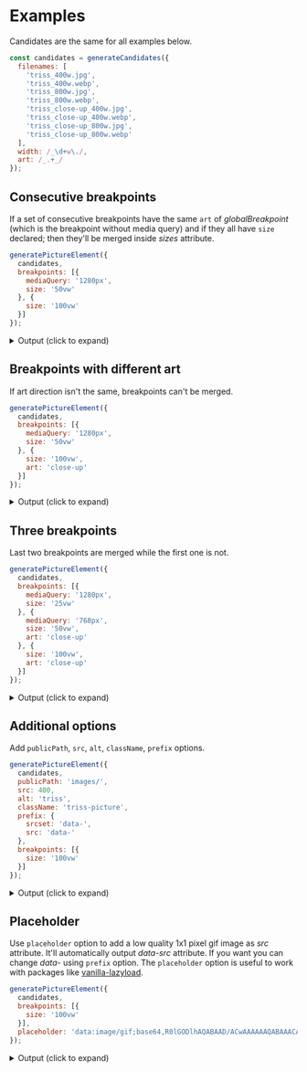 # Examples

Candidates are the same for all examples below.

```js
const candidates = generateCandidates({
  filenames: [
    'triss_400w.jpg',
    'triss_400w.webp',
    'triss_800w.jpg',
    'triss_800w.webp',
    'triss_close-up_400w.jpg',
    'triss_close-up_400w.webp',
    'triss_close-up_800w.jpg',
    'triss_close-up_800w.webp'
  ],
  width: /_\d+w\./,
  art: /_.+_/
});
```

## Consecutive breakpoints

If a set of consecutive breakpoints have the same `art` of *globalBreakpoint* (which is the breakpoint without media query) and if they all have `size` declared; then they'll be merged inside *sizes* attribute.

```js
generatePictureElement({
  candidates,
  breakpoints: [{
    mediaQuery: '1280px',
    size: '50vw'
  }, {
    size: '100vw'
  }]
});
```

<Details>
  <Summary>Output (click to expand)</Summary>

  ```html
  <picture>
    <source
      sizes="(min-width: 1280px) 50vw, 100vw"
      srcset="triss_400w.webp 400w, triss_800w.webp 800w"
      type="image/webp">
    <img
      sizes="(min-width: 1280px) 50vw, 100vw"
      srcset="triss_400w.jpg 400w, triss_800w.jpg 800w"
      src="triss_800w.jpg"
      type="image/jpeg">
  </picture>
  ```

</Details>

## Breakpoints with different art

If art direction isn't the same, breakpoints can't be merged.

```js
generatePictureElement({
  candidates,
  breakpoints: [{
    mediaQuery: '1280px',
    size: '50vw'
  }, {
    size: '100vw',
    art: 'close-up'
  }]
});
```

<Details>
  <Summary>Output (click to expand)</Summary>

  ```html
  <picture>
    <source
      media="(min-width: 1280px)"
      sizes="50vw"
      srcset="triss_400w.webp 400w, triss_800w.webp 800w"
      type="image/webp">
    <source
      media="(min-width: 1280px)"
      sizes="50vw"
      srcset="triss_400w.jpg 400w, triss_800w.jpg 800w"
      type="image/jpeg">
    <source
      sizes="100vw"
      srcset="triss_close-up_400w.webp 400w, triss_close-up_800w.webp 800w"
      type="image/webp">
    <img
      sizes="100vw"
      srcset="triss_close-up_400w.jpg 400w, triss_close-up_800w.jpg 800w"
      src="triss_close-up_800w.jpg"
      type="image/jpeg">
  </picture>
  ```

</Details>

## Three breakpoints

Last two breakpoints are merged while the first one is not.

```js
generatePictureElement({
  candidates,
  breakpoints: [{
    mediaQuery: '1280px',
    size: '25vw'
  }, {
    mediaQuery: '768px',
    size: '50vw',
    art: 'close-up'
  }, {
    size: '100vw',
    art: 'close-up'
  }]
});
```

<Details>
  <Summary>Output (click to expand)</Summary>

  ```html
  <picture>
    <source
      media="(min-width: 1280px)"
      sizes="25vw"
      srcset="triss_400w.webp 400w, triss_800w.webp 800w"
      type="image/webp">
    <source
      media="(min-width: 1280px)"
      sizes="25vw"
      srcset="triss_400w.jpg 400w, triss_800w.jpg 800w"
      type="image/jpeg">
    <source
      sizes="(min-width: 768px) 50vw, 100vw"
      srcset="triss_close-up_400w.webp 400w, triss_close-up_800w.webp 800w"
      type="image/webp">
    <img
      sizes="(min-width: 768px) 50vw, 100vw"
      srcset="triss_close-up_400w.jpg 400w, triss_close-up_800w.jpg 800w"
      src="triss_close-up_800w.jpg"
      type="image/jpeg">
  </picture>
  ```

</Details>

## Additional options

Add `publicPath`, `src`, `alt`, `className`, `prefix` options.

```js
generatePictureElement({
  candidates,
  publicPath: 'images/',
  src: 400,
  alt: 'triss',
  className: 'triss-picture',
  prefix: {
    srcset: 'data-',
    src: 'data-'
  },
  breakpoints: [{
    size: '100vw'
  }]
});
```

<Details>
  <Summary>Output (click to expand)</Summary>

  ```html
  <picture class="triss-picture">
    <source
      sizes="100vw"
      data-srcset="images/triss_400w.webp 400w, images/triss_800w.webp 800w"
      type="image/webp">
    <img
      alt="triss"
      sizes="100vw"
      data-srcset="images/triss_400w.jpg 400w, images/triss_800w.jpg 800w"
      data-src="images/triss_400w.jpg"
      type="image/jpeg">
  </picture>
  ```

</Details>

## Placeholder

Use `placeholder` option to add a low quality 1x1 pixel gif image as *src* attribute. It'll automatically output *data-src* attribute. If you want you can change *data-* using `prefix` option. The `placeholder` option is useful to work with packages like [vanilla-lazyload](https://github.com/verlok/lazyload/).

```js
generatePictureElement({
  candidates,
  breakpoints: [{
    size: '100vw'
  }],
  placeholder: 'data:image/gif;base64,R0lGODlhAQABAAD/ACwAAAAAAQABAAACADs='
});
```

<Details>
  <Summary>Output (click to expand)</Summary>

  ```html
  <picture>
    <source
      sizes="100vw"
      srcset="triss_400w.webp 400w, triss_800w.webp 800w"
      type="image/webp">
    <img
      sizes="100vw"
      srcset="triss_400w.jpg 400w, triss_800w.jpg 800w"
      data-src="triss_800w.jpg"
      src="data:image/gif;base64,R0lGODlhAQABAAD/ACwAAAAAAQABAAACADs="
      type="image/jpeg">
  </picture>
  ```

</Details>
